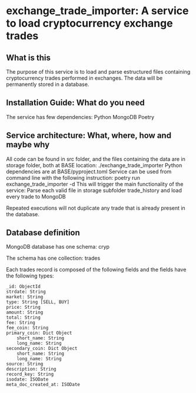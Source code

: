 # exchange_trade_importer: A service to load cryptocurrency exchange trades

## What is this

The purpose of this service is to load and parse estructured files containing cryptocurrency trades performed in exchanges.
The data will be permanently stored in a database.

## Installation Guide: What do you need

The service has few dependencies:
Python
MongoDB
Poetry

## Service architecture: What, where, how and maybe why

All code can be found in src folder, and the files containing the data are in storage folder, both at BASE location: ./exchange_trade_importer
Python dependencies are at BASE/pyproject.toml
Service can be used from command line with the following instruction: poetry run exchange_trade_importer -d
This will trigger the main functionality of the service: Parse each valid file in storage subfolder trade_history and load every trade to MongoDB

Repeated executions will not duplicate any trade that is already present in the database.

## Database definition

MongoDB database has one schema: cryp

The schema has one collection: trades

Each trades record is composed of the following fields and the fields have the following types:

    _id: ObjectId
    strdate: String
    market: String 
    type: String [SELL, BUY]
    price: String
    amount: String
    total: String
    fee: String
    fee_coin: String
    primary_coin: Dict Object
        short_name: String
        long_name: String
    secondary_coin: Dict Object
        short_name: String
        long_name: String
    source: String
    description: String
    record_key: String
    isodate: ISODate
    meta_doc_created_at: ISODate
